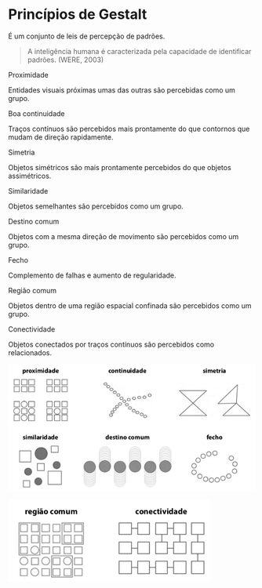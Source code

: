 # Princípios de Gestalt

É um conjunto de leis de percepção de padrões.

> A inteligência humana é caracterizada pela capacidade de identificar padrões. \(WERE, 2003\)

Proximidade

Entidades visuais próximas umas das outras são percebidas como um grupo.

Boa continuidade

Traços contínuos são percebidos mais prontamente do que contornos que mudam de direção rapidamente.

Simetria

Objetos simétricos são mais prontamente percebidos do que objetos assimétricos.

Similaridade

Objetos semelhantes são percebidos como um grupo.

Destino comum

Objetos com a mesma direção de movimento são percebidos como um grupo.

Fecho

Complemento de falhas e aumento de regularidade.

Região comum

Objetos dentro de uma região espacial confinada são percebidos como um grupo.

Conectividade

Objetos conectados por traços contínuos são percebidos como relacionados.



![](../../.gitbook/assets/principios-gestalt-1.png)

![](../../.gitbook/assets/principios-gestalt-2.png)

